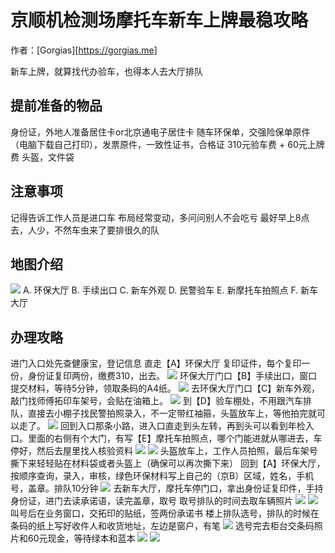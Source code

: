 # 京顺机检测场摩托车新车上牌最稳攻略

作者：[Gorgias][https://gorgias.me]

新车上牌，就算找代办验车，也得本人去大厅排队

## 提前准备的物品

身份证，外地人准备居住卡or北京通电子居住卡
随车环保单，交强险保单原件（电脑下载自己打印），发票原件，一致性证书，合格证
310元验车费 + 60元上牌费
头盔，文件袋

## 注意事项

记得告诉工作人员是进口车
布局经常变动，多问问别人不会吃亏
最好早上8点去，人少，不然车虫来了要排很久的队

## 地图介绍
![](https://img.imgdb.cn/item/606569958322e6675c920625.jpg)
A. 环保大厅
B. 手续出口
C. 新车外观
D. 民警验车
E. 新摩托车拍照点
F. 新车大厅

## 办理攻略
进门入口处先查健康宝，登记信息
直走【A】环保大厅 复印证件，每个复印一份，身份证复印两份，缴费310，出去。
![](https://img.imgdb.cn/item/606569af8322e6675c922275.jpg)
环保大厅门口【B】手续出口，窗口提交材料，等待5分钟，领取条码的A4纸。
![](https://img.imgdb.cn/item/606569f28322e6675c926e10.jpg)
去环保大厅门口【C】新车外观，敲门找师傅拓印车架号，会贴在油箱上。
![](https://img.imgdb.cn/item/60656a018322e6675c928160.jpg)
到【D】验车棚处，不用跟汽车排队，直接去小棚子找民警拍照录入，不一定带红袖箍，头盔放车上，等他拍完就可以走了。
![](https://img.imgdb.cn/item/60656e138322e6675c977209.jpg)
回到入口那条小路，进入口直走到头左转，再到头可以看到年检入口。里面的右侧有个大门，有写【E】摩托车拍照点，哪个门能进就从哪进去，车停好，然后去屋里找人核验资料
![](https://img.imgdb.cn/item/60656a828322e6675c930f4d.jpg)
![](https://img.imgdb.cn/item/60656a608322e6675c92e65f.jpg)
头盔放车上，工作人员拍照，最后车架号撕下来轻轻贴在材料袋或者头盔上（确保可以再次撕下来）
回到【A】环保大厅，按顺序查询，录入，审核，绿色环保材料写上自己的（京B）区域，姓名，手机号，盖章。排队10分钟
![](https://img.imgdb.cn/item/60656cac8322e6675c95bf61.jpg)
去新车大厅，摩托车停门口，拿出身份证复印件，手持身份证，进门去读承诺语，读完盖章，取号
取号排队的时间去取车辆照片
![](https://img.imgdb.cn/item/60656cf88322e6675c962b46.jpg)
![](https://img.imgdb.cn/item/60656cff8322e6675c96332f.jpg)
叫号后在业务窗口，交拓印的贴纸，签两份承诺书
楼上排队选号，排队的时候在条码的纸上写好收件人和收货地址，左边是窗户，有笔
![](https://img.imgdb.cn/item/60656d1d8322e6675c9655ec.jpg)
选号完去柜台交条码照片和60元现金，等待绿本和蓝本
![](https://img.imgdb.cn/item/60656ec88322e6675c983473.jpg)
![](https://img.imgdb.cn/item/60656d248322e6675c966234.jpg)
